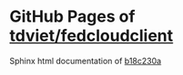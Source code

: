 GitHub Pages of [tdviet/fedcloudclient](https://github.com/tdviet/fedcloudclient.git)
===
Sphinx html documentation of [b18c230a](https://github.com/tdviet/fedcloudclient/tree/b18c230ad5a7aec26e45feeb8d7cb20fc0996c1e)

